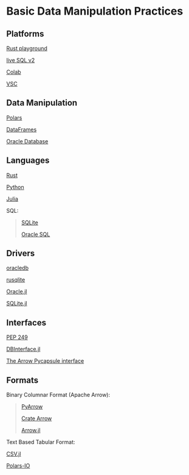 # Basic Data Manipulation Practices

## Platforms 
[Rust playground](https://play.rust-lang.org/?version=stable&mode=debug&edition=2024)

[live SQL v2](https://livesql.oracle.com/ords/f?p=590:1000)

[Colab](https://colab.research.google.com/)

[VSC](https://code.visualstudio.com/docs/languages/rust) 

## Data Manipulation 
[Polars](https://docs.pola.rs/)

[DataFrames](https://dataframes.juliadata.org/stable/)

[Oracle Database](https://docs.oracle.com/en/database/oracle/oracle-database/23/cncpt/introduction-to-oracle-database.html#GUID-A42A6EF0-20F8-4F4B-AFF7-09C100AE581E)

## Languages 
[Rust](https://www.rust-lang.org/learn/get-started)

[Python](https://www.python.org/)

[Julia](https://julialang.org/)

SQL:
>[SQLite](https://sqlite.org/docs.html)
>
>[Oracle SQL](https://docs.oracle.com/en/database/oracle/oracle-database/19/sqlrf/toc.htm)

## Drivers
[oracledb](https://python-oracledb.readthedocs.io/en/latest/)

[rusqlite](https://docs.rs/rusqlite/latest/rusqlite/)

[Oracle.jl](https://felipenoris.github.io/Oracle.jl/stable/)

[SQLite.jl](https://juliadatabases.org/SQLite.jl/stable/#DBInterface.execute)

## Interfaces
[PEP 249](https://peps.python.org/pep-0249/)

[DBInterface.jl](https://juliadatabases.org/DBInterface.jl/dev/)

[The Arrow Pycapsule interface](https://arrow.apache.org/docs/format/CDataInterface/PyCapsuleInterface.html)

## Formats 
Binary Columnar Format (Apache Arrow):
>[PyArrow](https://arrow.apache.org/docs/python/)
>
>[Crate Arrow](https://docs.rs/arrow/latest/arrow/)
>
>[Arrow.jl](https://arrow.apache.org/julia/stable/)

Text Based Tabular Format:

[CSV.jl](https://csv.juliadata.org/stable/)

[Polars-IO](https://docs.pola.rs/user-guide/io/)
